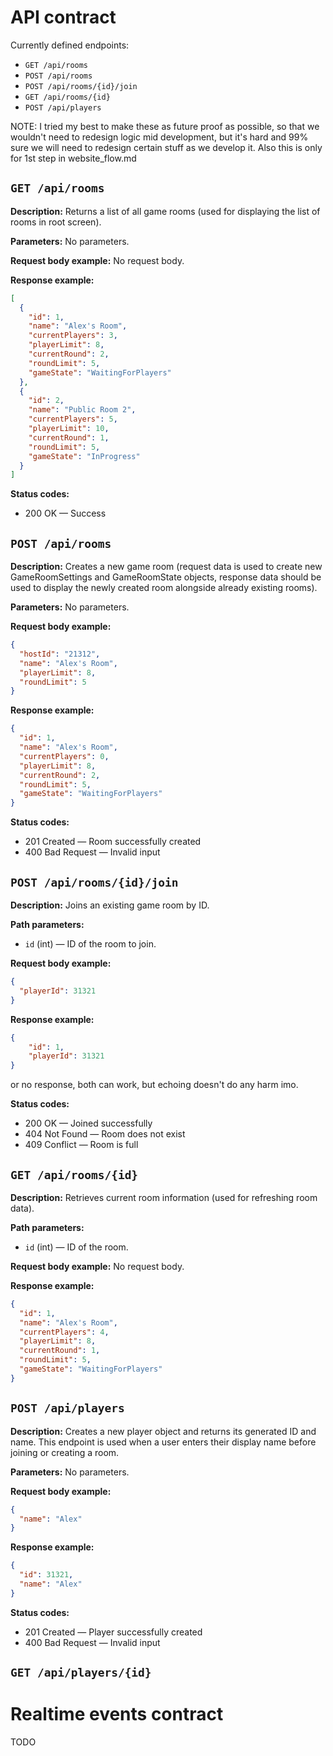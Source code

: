 # API contract
Currently defined endpoints:
- `GET /api/rooms`
- `POST /api/rooms`
- `POST /api/rooms/{id}/join`
- `GET /api/rooms/{id}`
- `POST /api/players`

NOTE: I tried my best to make these as future proof as possible, so that we wouldn't need to redesign logic mid development, but it's hard and 99% sure we will need to redesign certain stuff as we develop it. Also this is only for 1st step in website_flow.md


## `GET /api/rooms`

**Description:**
Returns a list of all game rooms (used for displaying the list of rooms in root screen).

**Parameters:**
No parameters.

**Request body example:**
No request body.

**Response example:**
```json
[
  {
    "id": 1,
    "name": "Alex's Room",
    "currentPlayers": 3,
    "playerLimit": 8,
    "currentRound": 2,
    "roundLimit": 5,
    "gameState": "WaitingForPlayers"
  },
  {
    "id": 2,
    "name": "Public Room 2",
    "currentPlayers": 5,
    "playerLimit": 10,
    "currentRound": 1,
    "roundLimit": 5,
    "gameState": "InProgress"
  }
]
```

**Status codes:**
- 200 OK — Success


## `POST /api/rooms`

**Description:**
Creates a new game room (request data is used to create new GameRoomSettings and GameRoomState objects, response data should be used to display the newly created room alongside already existing rooms).

**Parameters:**
No parameters.

**Request body example:**
```json
{
  "hostId": "21312",
  "name": "Alex's Room",
  "playerLimit": 8,
  "roundLimit": 5
}
```

**Response example:**
```json
{
  "id": 1,
  "name": "Alex's Room",
  "currentPlayers": 0,
  "playerLimit": 8,
  "currentRound": 2,
  "roundLimit": 5,
  "gameState": "WaitingForPlayers"
}
```

**Status codes:**
- 201 Created — Room successfully created
- 400 Bad Request — Invalid input


## `POST /api/rooms/{id}/join`

**Description:**
Joins an existing game room by ID.

**Path parameters:**
- `id` (int) — ID of the room to join.

**Request body example:**
```json
{
  "playerId": 31321
}
```

**Response example:**
```json
{
    "id": 1,
    "playerId": 31321
}
```
or no response, both can work, but echoing doesn't do any harm imo.

**Status codes:**
- 200 OK — Joined successfully
- 404 Not Found — Room does not exist
- 409 Conflict — Room is full


## `GET /api/rooms/{id}`

**Description:**
Retrieves current room information (used for refreshing room data).

**Path parameters:**
- `id` (int) — ID of the room.

**Request body example:**
No request body.

**Response example:**
```json
{
  "id": 1,
  "name": "Alex's Room",
  "currentPlayers": 4,
  "playerLimit": 8,
  "currentRound": 1,
  "roundLimit": 5,
  "gameState": "WaitingForPlayers"
}
```

## `POST /api/players`

**Description:**
Creates a new player object and returns its generated ID and name. This endpoint is used when a user enters their display name before joining or creating a room.

**Parameters:**
No parameters.

**Request body example:**
```json
{
  "name": "Alex"
}
```

**Response example:**
```json
{
  "id": 31321,
  "name": "Alex"
}
```

**Status codes:**
- 201 Created — Player successfully created
- 400 Bad Request — Invalid input

## `GET /api/players/{id}`
# Realtime events contract

TODO
